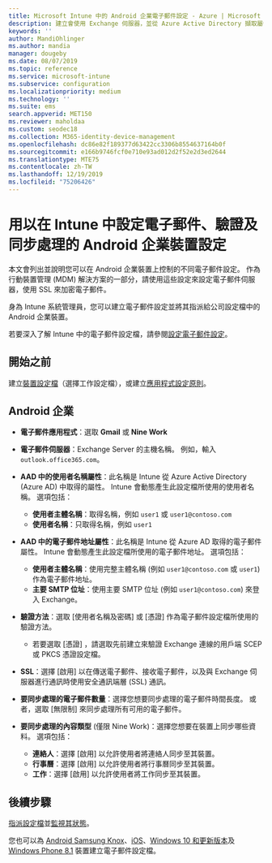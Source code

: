 ```yaml
---
title: Microsoft Intune 中的 Android 企業電子郵件設定 - Azure | Microsoft Docs
description: 建立會使用 Exchange 伺服器，並從 Azure Active Directory 擷取屬性的裝置設定電子郵件設定檔。 使用 Microsoft Intune 在 Android 公司設定檔裝置上啟用 SSL 或 SMIME、使用憑證或使用者名稱/密碼來驗證使用者，以及同步處理電子郵件和排程。
keywords: ''
author: MandiOhlinger
ms.author: mandia
manager: dougeby
ms.date: 08/07/2019
ms.topic: reference
ms.service: microsoft-intune
ms.subservice: configuration
ms.localizationpriority: medium
ms.technology: ''
ms.suite: ems
search.appverid: MET150
ms.reviewer: maholdaa
ms.custom: seodec18
ms.collection: M365-identity-device-management
ms.openlocfilehash: dc86e82f189377d63422cc3306b8554637164b0f
ms.sourcegitcommit: e166b9746fcf0e710e93ad012d2f52e2d3ed2644
ms.translationtype: MTE75
ms.contentlocale: zh-TW
ms.lasthandoff: 12/19/2019
ms.locfileid: "75206426"
---
```

# <a name="android-enterprise-device-settings-to-configure-email-authentication-and-synchronization-in-intune"></a>用以在 Intune 中設定電子郵件、驗證及同步處理的 Android 企業裝置設定



本文會列出並說明您可以在 Android 企業裝置上控制的不同電子郵件設定。 作為行動裝置管理 (MDM) 解決方案的一部分，請使用這些設定來設定電子郵件伺服器，使用 SSL 來加密電子郵件。

身為 Intune 系統管理員，您可以建立電子郵件設定並將其指派給公司設定檔中的 Android 企業裝置。

若要深入了解 Intune 中的電子郵件設定檔，請參閱[設定電子郵件設定](email-settings-configure.md)。

## <a name="before-you-begin"></a>開始之前

建立[裝置設定檔](email-settings-configure.md#create-a-device-profile)（選擇工作設定檔），或建立[應用程式設定原則](../apps/app-configuration-policies-use-android.md)。

## <a name="android-enterprise"></a>Android 企業

- **電子郵件應用程式**：選取 **Gmail** 或 **Nine Work**
- **電子郵件伺服器**：Exchange Server 的主機名稱。 例如，輸入 `outlook.office365.com`。
- **AAD 中的使用者名稱屬性**：此名稱是 Intune 從 Azure Active Directory (Azure AD) 中取得的屬性。 Intune 會動態產生此設定檔所使用的使用者名稱。 選項包括：

  - **使用者主體名稱**：取得名稱，例如 `user1` 或 `user1@contoso.com`
  - **使用者名稱**：只取得名稱，例如 `user1`

- **AAD 中的電子郵件地址屬性**：此名稱是 Intune 從 Azure AD 取得的電子郵件屬性。 Intune 會動態產生此設定檔所使用的電子郵件地址。 選項包括：
  - **使用者主體名稱**：使用完整主體名稱 (例如 `user1@contoso.com` 或 `user1`) 作為電子郵件地址。
  - **主要 SMTP 位址**：使用主要 SMTP 位址 (例如 `user1@contoso.com`) 來登入 Exchange。

- **驗證方法**：選取 [使用者名稱及密碼]  或 [憑證]  作為電子郵件設定檔所使用的驗證方法。
  - 若要選取 [憑證]  ，請選取先前建立來驗證 Exchange 連線的用戶端 SCEP 或 PKCS 憑證設定檔。
- **SSL**：選擇 [啟用]  以在傳送電子郵件、接收電子郵件，以及與 Exchange 伺服器進行通訊時使用安全通訊端層 (SSL) 通訊。
- **要同步處理的電子郵件數量**：選擇您想要同步處理的電子郵件時間長度。 或者，選取 [無限制]  來同步處理所有可用的電子郵件。
- **要同步處理的內容類型** (僅限 Nine Work)：選擇您想要在裝置上同步哪些資料。 選項包括：
  - **連絡人**：選擇 [啟用]  以允許使用者將連絡人同步至其裝置。
  - **行事曆**：選擇 [啟用]  以允許使用者將行事曆同步至其裝置。
  - **工作**：選擇 [啟用]  以允許使用者將工作同步至其裝置。

## <a name="next-steps"></a>後續步驟

[指派設定檔](device-profile-assign.md)並[監視其狀態](device-profile-monitor.md)。

您也可以為 [Android Samsung Knox](email-settings-android.md)、[iOS](email-settings-ios.md)、[Windows 10 和更新版本](email-settings-windows-10.md)及 [Windows Phone 8.1](email-settings-windows-phone-8-1.md) 裝置建立電子郵件設定檔。
